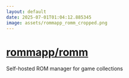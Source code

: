 ```yaml
---
layout: default
date: 2025-07-01T01:04:12.885345
image: assets/rommapp_romm_cropped.png
---
```


# [rommapp/romm](https://github.com/rommapp/romm)

Self-hosted ROM manager for game collections
